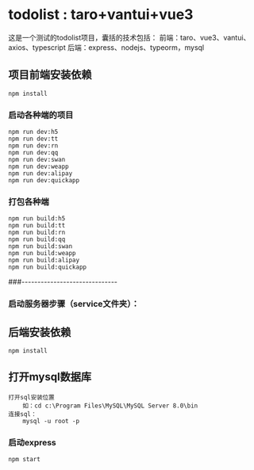 # todolist : taro+vantui+vue3

这是一个测试的todolist项目，囊括的技术包括：
    前端：taro、vue3、vantui、axios、typescript
    后端：express、nodejs、typeorm，mysql

## 项目前端安装依赖
```
npm install
```

### 启动各种端的项目
```
npm run dev:h5
npm run dev:tt
npm run dev:rn
npm run dev:qq
npm run dev:swan
npm run dev:weapp
npm run dev:alipay
npm run dev:quickapp
```

### 打包各种端
```
npm run build:h5
npm run build:tt
npm run build:rn
npm run build:qq
npm run build:swan
npm run build:weapp
npm run build:alipay
npm run build:quickapp
```

###------------------------------

### 启动服务器步骤（service文件夹）：

## 后端安装依赖
```
npm install
```

## 打开mysql数据库
```
打开sql安装位置
    如：cd c:\Program Files\MySQL\MySQL Server 8.0\bin
连接sql：
    mysql -u root -p

```

### 启动express
```
npm start
```